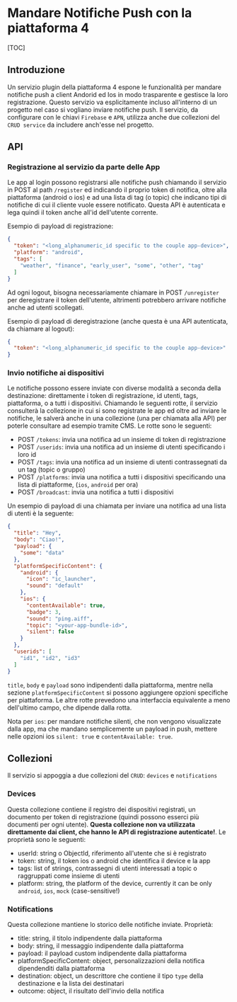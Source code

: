 # Mandare Notifiche Push con la piattaforma 4

[TOC]

## Introduzione
Un servizio plugin della piattaforma 4 espone le funzionalità per mandare notifiche push a client Andorid ed Ios in modo trasparente e gestisce la loro registrazione.
Questo servizio va esplicitamente incluso all'interno di un progetto nel caso si vogliano inviare notifiche push. Il servizio, da configurare con le chiavi `Firebase` e `APN`, utilizza anche due collezioni del `CRUD service` da includere anch'esse nel progetto.

## API

### Registrazione al servizio da parte delle App
Le app al login possono registrarsi alle notifiche push chiamando il servizio in POST al path `/register` ed indicando il proprio token di notifica, oltre alla piattaforma (android o ios) e ad una lista di tag (o topic) che indicano tipi di notifiche di cui il cliente vuole essere notificato. Questa API è autenticata e lega quindi il token anche all'id dell'utente corrente.



Esempio di payload di registrazione:
```json
{
  "token": "<long_alphanumeric_id specific to the couple app-device>",
  "platform": "android",
  "tags": [
    "weather", "finance", "early_user", "some", "other", "tag"
  ]
}
```

Ad ogni logout, bisogna necessariamente chiamare in POST `/unregister` per deregistrare il token dell'utente, altrimenti potrebbero arrivare notifiche anche ad utenti scollegati.


Esempio di payload di deregistrazione (anche questa è una API autenticata, da chiamare al logout):
```json
{
  "token": "<long_alphanumeric_id specific to the couple app-device>"
}
```

### Invio notifiche ai dispositivi
Le notifiche possono essere inviate con diverse modalità a seconda della destinazione: direttamente i token di registrazione, id utenti, tags, piattaforma, o a tutti i dispositivi.
Chiamando le seguenti rotte, il servizio consulterà la collezione in cui si sono registrate le app ed oltre ad inviare le notifiche, le salverà anche in una collezione (una per chiamata alla API) per poterle consultare ad esempio tramite CMS.
Le rotte sono le seguenti:

- POST `/tokens`: invia una notifica ad un insieme di token di registrazione
- POST `/userids`: invia una notifica ad un insieme di utenti specificando i loro id
- POST `/tags`: invia una notifica ad un insieme di utenti contrassegnati da un tag (topic o gruppo)
- POST `/platforms`: invia una notifica a tutti i dispositivi specificando una lista di piattaforme, (`ios`, `android` per ora)
- POST `/broadcast`: invia una notifica a tutti i dispositivi


Un esempio di payload di una chiamata per inviare una notifica ad una lista di utenti è la seguente:
```json
{
  "title": "Hey",
  "body": "Ciao!",
  "payload": {
    "some": "data"
  },
  "platformSpecificContent": {
    "android": {
      "icon": "ic_launcher",
      "sound": "default"
    },
    "ios": {
      "contentAvailable": true,
      "badge": 3,
      "sound": "ping.aiff",
      "topic": "<your-app-bundle-id>",
      "silent": false
    }
  },
  "userids": [
    "id1", "id2", "id3"
  ]
}
```

`title`, `body` e `payload` sono indipendenti dalla piattaforma, mentre nella sezione `platformSpecificContent` si possono aggiungere opzioni specifiche per piattaforma. Le altre rotte prevedono una interfaccia equivalente a meno dell'ultimo campo, che dipende dalla rotta.

Nota per `ios`: per mandare notifiche silenti, che non vengono visualizzate dalla app, ma che mandano semplicemente un payload in push, mettere nelle opzioni ios `silent: true` e `contentAvailable: true`.

## Collezioni
Il servizio si appoggia a due collezioni del `CRUD`: `devices` e `notifications`

### Devices
Questa collezione contiene il registro dei dispositivi registrati, un documento per token di registrazione (quindi possono esserci più documenti per ogni utente). __Questa collezione non va utilizzata direttamente dai client, che hanno le API di registrazione autenticate!__.
Le proprietà sono le seguenti:


- userId: string o ObjectId, riferimento all'utente che si è registrato
- token: string, il token ios o android che identifica il device e la app
- tags: list of strings, contrassegni di utenti interessati a topic o raggruppati come insieme di utenti
- platform: string, the platform of the device, currently it can be only `android`, `ios`, `mock` (case-sensitive!)

### Notifications
Questa collezione mantiene lo storico delle notifiche inviate. Proprietà:


- title: string, il titolo indipendente dalla piattaforma
- body: string, il messaggio indipendente dalla piattaforma
- payload: il payload custom indipendente dalla piattaforma
- platformSpecificContent: object, personalizzazioni della notifica dipendendìti dalla piattaforma
- destination: object, un descrittore che contiene il tipo `type` della destinazione e la lista dei destinatari
- outcome: object, il risultato dell'invio della notifica

